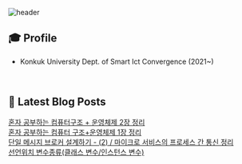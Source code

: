 
![header](https://capsule-render.vercel.app/api?type=waving&color=auto&height=220&section=header&text=Minu%20Kim&fontSize=60&animation=fadeIn&fontAlignY=38&descAlignY=51&descAlign=62)

## 🎓 Profile
- Konkuk University Dept. of Smart Ict Convergence (2021~)

<br>

## 📕 Latest Blog Posts     

<a href ="https://kminu.tistory.com/192"> 혼자 공부하는 컴퓨터구조 + 운영체제 2장 정리 </a> <br><a href ="https://kminu.tistory.com/191"> 혼자 공부하는 컴퓨터 구조+운영체제 1장 정리 </a> <br><a href ="https://kminu.tistory.com/190"> 단일 메시지 브로커 설계하기 - (2) / 마이크로 서비스의 프로세스 간 통신 정리 </a> <br><a href ="https://kminu.tistory.com/189"> 선언위치 변수종류(클래스 변수/인스턴스 변수) </a> <br>